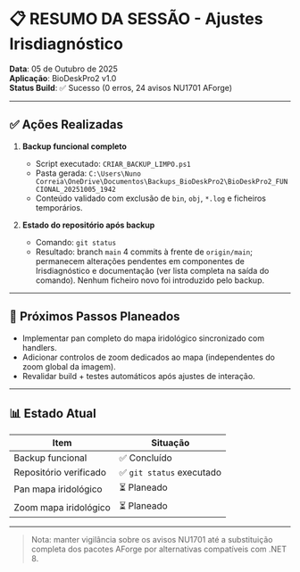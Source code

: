 # 📋 RESUMO DA SESSÃO - Ajustes Irisdiagnóstico

**Data**: 05 de Outubro de 2025  
**Aplicação**: BioDeskPro2 v1.0  
**Status Build**: ✅ Sucesso (0 erros, 24 avisos NU1701 AForge)

---

## ✅ Ações Realizadas

1. **Backup funcional completo**  
   - Script executado: `CRIAR_BACKUP_LIMPO.ps1`  
   - Pasta gerada: `C:\Users\Nuno Correia\OneDrive\Documentos\Backups_BioDeskPro2\BioDeskPro2_FUNCIONAL_20251005_1942`  
   - Conteúdo validado com exclusão de `bin`, `obj`, `*.log` e ficheiros temporários.

2. **Estado do repositório após backup**  
   - Comando: `git status`  
   - Resultado: branch `main` 4 commits à frente de `origin/main`; permanecem alterações pendentes em componentes de Irisdiagnóstico e documentação (ver lista completa na saída do comando). Nenhum ficheiro novo foi introduzido pelo backup.

---

## 🚧 Próximos Passos Planeados

- Implementar pan completo do mapa iridológico sincronizado com handlers.  
- Adicionar controlos de zoom dedicados ao mapa (independentes do zoom global da imagem).  
- Revalidar build + testes automáticos após ajustes de interação.

---

## 📊 Estado Atual

| Item | Situação |
|------|----------|
| Backup funcional | ✅ Concluído |
| Repositório verificado | ✅ `git status` executado |
| Pan mapa iridológico | ⏳ Planeado |
| Zoom mapa iridológico | ⏳ Planeado |

---

> Nota: manter vigilância sobre os avisos NU1701 até a substituição completa dos pacotes AForge por alternativas compatíveis com .NET 8.
